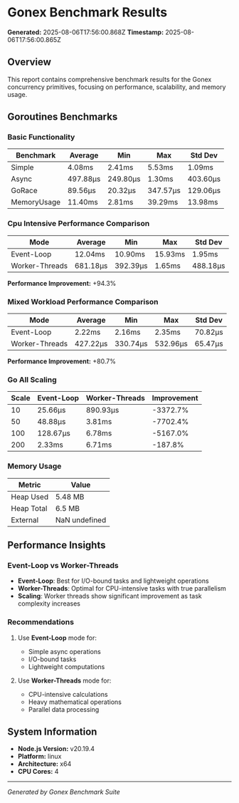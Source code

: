 # Gonex Benchmark Results

**Generated:** 2025-08-06T17:56:00.868Z
**Timestamp:** 2025-08-06T17:56:00.865Z

## Overview

This report contains comprehensive benchmark results for the Gonex concurrency primitives, focusing on performance, scalability, and memory usage.

## Goroutines Benchmarks

### Basic Functionality

| Benchmark   | Average  | Min      | Max      | Std Dev  |
| ----------- | -------- | -------- | -------- | -------- |
| Simple      | 4.08ms   | 2.41ms   | 5.53ms   | 1.09ms   |
| Async       | 497.88μs | 249.80μs | 1.30ms   | 403.60μs |
| GoRace      | 89.56μs  | 20.32μs  | 347.57μs | 129.06μs |
| MemoryUsage | 11.40ms  | 2.81ms   | 39.29ms  | 13.98ms  |
### Cpu Intensive Performance Comparison

| Mode | Average | Min | Max | Std Dev |
|------|---------|-----|-----|---------|
| Event-Loop | 12.04ms | 10.90ms | 15.93ms | 1.95ms |
| Worker-Threads | 681.18μs | 392.39μs | 1.65ms | 488.18μs |

**Performance Improvement:** +94.3%

### Mixed Workload Performance Comparison

| Mode | Average | Min | Max | Std Dev |
|------|---------|-----|-----|---------|
| Event-Loop | 2.22ms | 2.16ms | 2.35ms | 70.82μs |
| Worker-Threads | 427.22μs | 330.74μs | 532.96μs | 65.47μs |

**Performance Improvement:** +80.7%

### Go All Scaling

| Scale | Event-Loop | Worker-Threads | Improvement |
|-------|------------|-----------------|-------------|
| 10 | 25.66μs | 890.93μs | -3372.7% |
| 50 | 48.88μs | 3.81ms | -7702.4% |
| 100 | 128.67μs | 6.78ms | -5167.0% |
| 200 | 2.33ms | 6.71ms | -187.8% |

### Memory Usage

| Metric | Value |
|--------|-------|
| Heap Used | 5.48 MB |
| Heap Total | 6.5 MB |
| External | NaN undefined |



## Performance Insights

### Event-Loop vs Worker-Threads

- **Event-Loop**: Best for I/O-bound tasks and lightweight operations
- **Worker-Threads**: Optimal for CPU-intensive tasks with true parallelism
- **Scaling**: Worker threads show significant improvement as task complexity increases

### Recommendations

1. Use **Event-Loop** mode for:
   - Simple async operations
   - I/O-bound tasks
   - Lightweight computations

2. Use **Worker-Threads** mode for:
   - CPU-intensive calculations
   - Heavy mathematical operations
   - Parallel data processing

## System Information

- **Node.js Version:** v20.19.4
- **Platform:** linux
- **Architecture:** x64
- **CPU Cores:** 4

---

*Generated by Gonex Benchmark Suite*
